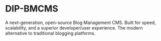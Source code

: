 # DIP-BMCMS
A next-generation, open-source Blog Management CMS. Built for speed, scalability, and a superior developer/user experience. The modern alternative to traditional blogging platforms.
